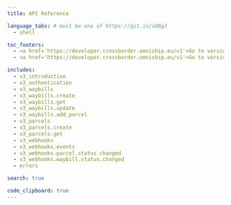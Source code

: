 ```yaml
---
title: API Reference

language_tabs: # must be one of https://git.io/vQNgJ
  - shell 

toc_footers:
  - <a href='https://developer.crossborder.omniship.eu/v1'>Go to version 1</a>
  - <a href='https://developer.crossborder.omniship.eu/v1'>Go to version 2</a>

includes:
  - v3_introduction
  - v3_authentication
  - v3_waybills
  - v3_waybills.create
  - v3_waybills.get
  - v3_waybills.update
  - v3_waybills.add_parcel
  - v3_parcels
  - v3_parcels.create
  - v3_parcels.get
  - v3_webhooks
  - v3_webhooks.events
  - v3_webhooks.parcel.status.changed
  - v3_webhooks.waybill.status.changed
  - errors

search: true

code_clipboard: true
---
```


